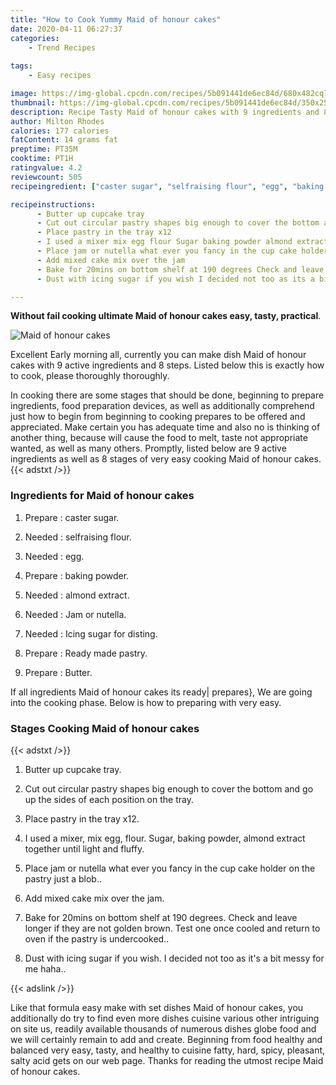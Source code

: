 ```yaml
---
title: "How to Cook Yummy Maid of honour cakes"
date: 2020-04-11 06:27:37
categories:
    - Trend Recipes
    
tags:
    - Easy recipes

image: https://img-global.cpcdn.com/recipes/5b091441de6ec84d/680x482cq70/maid-of-honour-cakes-recipe-main-photo.jpg
thumbnail: https://img-global.cpcdn.com/recipes/5b091441de6ec84d/350x250cq70/maid-of-honour-cakes-recipe-main-photo.jpg
description: Recipe Tasty Maid of honour cakes with 9 ingredients and 8 stages of easy cooking.
author: Milton Rhodes
calories: 177 calories
fatContent: 14 grams fat
preptime: PT35M
cooktime: PT1H
ratingvalue: 4.2
reviewcount: 505
recipeingredient: ["caster sugar", "selfraising flour", "egg", "baking powder", "almond extract", "Jam or nutella", "Icing sugar for disting", "Ready made pastry", "Butter"]

recipeinstructions: 
      - Butter up cupcake tray 
      - Cut out circular pastry shapes big enough to cover the bottom and go up the sides of each position on the tray 
      - Place pastry in the tray x12 
      - I used a mixer mix egg flour Sugar baking powder almond extract together until light and fluffy 
      - Place jam or nutella what ever you fancy in the cup cake holder on the pastry just a blob 
      - Add mixed cake mix over the jam 
      - Bake for 20mins on bottom shelf at 190 degrees Check and leave longer if they are not golden brown Test one once cooled and return to oven if the pastry is undercooked 
      - Dust with icing sugar if you wish I decided not too as its a bit messy for me haha

---
```




**Without fail cooking ultimate Maid of honour cakes easy, tasty, practical**. 


![Maid of honour cakes](https://img-global.cpcdn.com/recipes/5b091441de6ec84d/680x482cq70/maid-of-honour-cakes-recipe-main-photo.jpg "Maid of honour cakes")




Excellent Early morning all, currently you can make dish Maid of honour cakes with 9 active ingredients and 8 steps. Listed below this is exactly how to cook, please thoroughly thoroughly.

In cooking there are some stages that should be done, beginning to prepare ingredients, food preparation devices, as well as additionally comprehend just how to begin from beginning to cooking prepares to be offered and appreciated. Make certain you has adequate time and also no is thinking of another thing, because will cause the food to melt, taste not appropriate wanted, as well as many others. Promptly, listed below are 9 active ingredients as well as 8 stages of very easy cooking Maid of honour cakes.
{{< adstxt />}}

### Ingredients for Maid of honour cakes


1. Prepare  : caster sugar.

1. Needed  : selfraising flour.

1. Needed  : egg.

1. Prepare  : baking powder.

1. Needed  : almond extract.

1. Needed  : Jam or nutella.

1. Needed  : Icing sugar for disting.

1. Prepare  : Ready made pastry.

1. Prepare  : Butter.



If all ingredients Maid of honour cakes its ready| prepares}, We are going into the cooking phase. Below is how to preparing with very easy.

### Stages Cooking Maid of honour cakes

{{< adstxt />}}


1. Butter up cupcake tray.



1. Cut out circular pastry shapes big enough to cover the bottom and go up the sides of each position on the tray.



1. Place pastry in the tray x12.



1. I used a mixer, mix egg, flour. Sugar, baking powder, almond extract together until light and fluffy.



1. Place jam or nutella what ever you fancy in the cup cake holder on the pastry just a blob..



1. Add mixed cake mix over the jam.



1. Bake for 20mins on bottom shelf at 190 degrees. Check and leave longer if they are not golden brown. Test one once cooled and return to oven if the pastry is undercooked..



1. Dust with icing sugar if you wish. I decided not too as it&#39;s a bit messy for me haha..





{{< adslink />}}

Like that formula easy make with set dishes Maid of honour cakes, you additionally do try to find even more dishes cuisine various other intriguing on site us, readily available thousands of numerous dishes globe food and we will certainly remain to add and create. Beginning from food healthy and balanced very easy, tasty, and healthy to cuisine fatty, hard, spicy, pleasant, salty acid gets on our web page. Thanks for reading the utmost recipe Maid of honour cakes.
